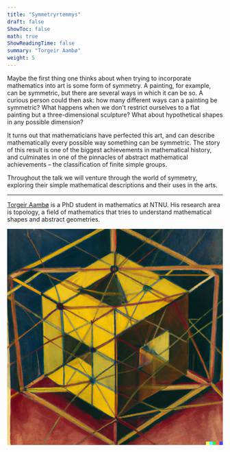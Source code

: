 ```yaml
---
title: "Symmetryrtemmys"
draft: false
ShowToc: false
math: true
ShowReadingTime: false
summary: "Torgeir Aambø"
weight: 5
---
```


Maybe the first thing one thinks about when trying to incorporate mathematics into art is some form of symmetry. A painting, for example, can be symmetric, but there are several ways in which it can be so. A curious person could then ask: how many different ways can a painting be symmetric? What happens when we don't restrict ourselves to a flat painting but a three-dimensional sculpture? What about hypothetical shapes in any possible dimension? 

It turns out that mathematicians have perfected this art, and can describe mathematically every possible way something can be symmetric. The story of this result is one of the biggest achievements in mathematical history, and culminates in one of the pinnacles of abstract mathematical achievements – the classification of finite simple groups. 

Throughout the talk we will venture through the world of symmetry, exploring their simple mathematical descriptions and their uses in the arts. 

--- 

[Torgeir Aambø](https://folk.ntnu.no/torgeaam/) is a PhD student in mathematics at NTNU. His research area is topology, a field of mathematics that tries to understand mathematical shapes and abstract geometries. 

<img src="images/symmetry1.png#invert" alt="Error loading image" width="700"/>